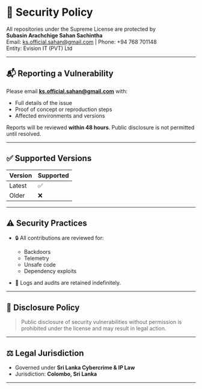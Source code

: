# 🔐 Security Policy

All repositories under the Supreme License are protected by  
**Subasin Arachchige Sahan Sachintha**  
Email: ks.official.sahan@gmail.com | Phone: +94 768 701148  
Entity: Evision IT (PVT) Ltd

---

## 📬 Reporting a Vulnerability

Please email **ks.official.sahan@gmail.com** with:
- Full details of the issue
- Proof of concept or reproduction steps
- Affected environments and versions

Reports will be reviewed **within 48 hours**. Public disclosure is not permitted until resolved.

---

## ✅ Supported Versions

| Version | Supported |
|---------|-----------|
| Latest  | ✅         |
| Older   | ❌         |

---

## ⚠️ Security Practices

- 🔒 All contributions are reviewed for:
  - Backdoors
  - Telemetry
  - Unsafe code
  - Dependency exploits

- 🧾 Logs and audits are retained indefinitely.

---

## 🚫 Disclosure Policy

> Public disclosure of security vulnerabilities without permission is prohibited under the license and may result in legal action.

---

## ⚖️ Legal Jurisdiction

- Governed under **Sri Lanka Cybercrime & IP Law**
- Jurisdiction: **Colombo, Sri Lanka**

---

<!-- SUPREME_MARKER: SECURITY: c3efac8f-a9a1-498a-b7e7 -->